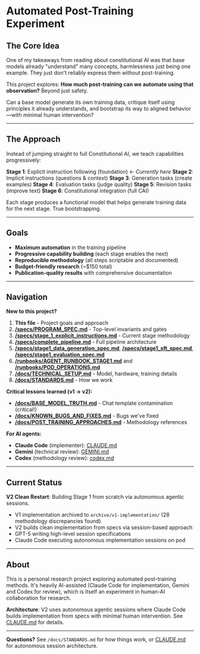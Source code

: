 # Automated Post-Training Experiment

## The Core Idea

One of my takeaways from reading about constitutional AI was that base models already "understand" many concepts, harmlessness just being one example. They just don't reliably express them without post-training.

This project explores: **How much post-training can we automate using that observation?** Beyond just safety.

Can a base model generate its own training data, critique itself using principles it already understands, and bootstrap its way to aligned behavior—with minimal human intervention?

---

## The Approach

Instead of jumping straight to full Constitutional AI, we teach capabilities progressively:

**Stage 1**: Explicit instruction following (foundation) ← *Currently here*
**Stage 2**: Implicit instructions (questions & context)
**Stage 3**: Generation tasks (create examples)
**Stage 4**: Evaluation tasks (judge quality)
**Stage 5**: Revision tasks (improve text)
**Stage 6**: Constitutional integration (full CAI)

Each stage produces a functional model that helps generate training data for the next stage. True bootstrapping.

---

## Goals

- **Maximum automation** in the training pipeline
- **Progressive capability building** (each stage enables the next)
- **Reproducible methodology** (all steps scriptable and documented)
- **Budget-friendly research** (~$150 total)
- **Publication-quality results** with comprehensive documentation


---

## Navigation

**New to this project?**

1. **This file** - Project goals and approach
2. **[/specs/PROGRAM_SPEC.md](/specs/PROGRAM_SPEC.md)** - Top-level invariants and gates
3. **[/specs/stage_1_explicit_instructions.md](/specs/stage_1_explicit_instructions.md)** - Current stage methodology
4. **[/specs/complete_pipeline.md](/specs/complete_pipeline.md)** - Full pipeline architecture
5. **[/specs/stage1_data_generation_spec.md](/specs/stage1_data_generation_spec.md)**, **[/specs/stage1_sft_spec.md](/specs/stage1_sft_spec.md)**, **[/specs/stage1_evaluation_spec.md](/specs/stage1_evaluation_spec.md)**
6. **[/runbooks/AGENT_RUNBOOK_STAGE1.md](/runbooks/AGENT_RUNBOOK_STAGE1.md)** and **[/runbooks/POD_OPERATIONS.md](/runbooks/POD_OPERATIONS.md)**
7. **[/docs/TECHNICAL_SETUP.md](/docs/TECHNICAL_SETUP.md)** - Model, hardware, training details
8. **[/docs/STANDARDS.md](/docs/STANDARDS.md)** - How we work

**Critical lessons learned (v1 → v2):**

- **[/docs/BASE_MODEL_TRUTH.md](/docs/BASE_MODEL_TRUTH.md)** - Chat template contamination (critical!)
- **[/docs/KNOWN_BUGS_AND_FIXES.md](/docs/KNOWN_BUGS_AND_FIXES.md)** - Bugs we've fixed
- **[/docs/POST_TRAINING_APPROACHES.md](/docs/POST_TRAINING_APPROACHES.md)** - Methodology references

**For AI agents:**

- **Claude Code** (implementer): [CLAUDE.md](CLAUDE.md)
- **Gemini** (technical review): [GEMINI.md](GEMINI.md)
- **Codex** (methodology review): [codex.md](codex.md)

---

## Current Status

**V2 Clean Restart**: Building Stage 1 from scratch via autonomous agentic sessions.

- V1 implementation archived to `archive/v1-implementation/` (28 methodology discrepancies found)
- V2 builds clean implementation from specs via session-based approach
- GPT-5 writing high-level session specifications
- Claude Code executing autonomous implementation sessions on pod

---

## About

This is a personal research project exploring automated post-training methods. It's heavily AI-assisted (Claude Code for implementation, Gemini and Codex for review), which is itself an experiment in human-AI collaboration for research.

**Architecture**: V2 uses autonomous agentic sessions where Claude Code builds implementation from specs with minimal human intervention. See [CLAUDE.md](CLAUDE.md) for details.

---

**Questions?** See `/docs/STANDARDS.md` for how things work, or [CLAUDE.md](CLAUDE.md) for autonomous session architecture.

